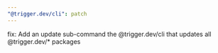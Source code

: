 ```yaml
---
"@trigger.dev/cli": patch
---
```


fix: Add an update sub-command the @trigger.dev/cli that updates all @trigger.dev/* packages 
